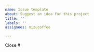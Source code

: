```yaml
---
name: Issue template
about: Suggest an idea for this project
title: ''
labels: ''
assignees: mizucoffee

---
```


Close #
